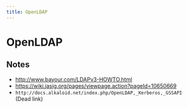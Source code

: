 ```yaml
---
title: OpenLDAP
---
```


# OpenLDAP

## Notes

* http://www.bayour.com/LDAPv3-HOWTO.html
* https://wiki.jasig.org/pages/viewpage.action?pageId=10650669
* `http://docs.alkaloid.net/index.php/OpenLDAP,_Kerberos,_GSSAPI` (Dead link)

